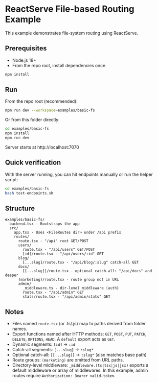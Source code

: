 # ReactServe File-based Routing Example

This example demonstrates file-system routing using ReactServe.

## Prerequisites

- Node.js 18+
- From the repo root, install dependencies once:

```bash
npm install
```

## Run

From the repo root (recommended):

```bash
npm run dev --workspace=examples/basic-fs
```

Or from this folder directly:

```bash
cd examples/basic-fs
npm install
npm run dev
```

Server starts at http://localhost:7070

## Quick verification

With the server running, you can hit endpoints manually or run the helper script:

```bash
cd examples/basic-fs
bash test-endpoints.sh
```

## Structure

```
examples/basic-fs/
  backend.tsx - Bootstraps the app
  src/
    app.tsx - Uses <FileRoutes dir> under /api prefix
    routes/
      route.tsx - "/api" root GET/POST
      users/
        route.tsx - "/api/users" GET/POST
        [id]/route.tsx - "/api/users/:id" GET
      blog/
        [...slug]/route.tsx - "/api/blog/:slug" catch-all GET
      docs/
        [[...slug]]/route.tsx - optional catch-all: "/api/docs" and deeper
      (marketing)/route.tsx - route group not in URL
      admin/
        _middleware.ts - dir-level middleware (auth)
        route.tsx - "/api/admin" GET
        stats/route.tsx - "/api/admin/stats" GET
```

## Notes

- Files named `route.tsx` (or .ts/.js) map to paths derived from folder names.
- Export functions named after HTTP methods: `GET`, `POST`, `PUT`, `PATCH`, `DELETE`, `OPTIONS`, `HEAD`. A `default` export acts as `GET`.
- Dynamic segments: `[id]` -> `:id`
- Catch-all segments: `[...slug]` -> `:slug*`
- Optional catch-all: `[[...slug]]` -> `:slug*` (also matches base path)
- Route groups: `(marketing)` are omitted from URL paths.
- Directory-level middleware: `_middleware.(ts|tsx|js|jsx)` exports a default middleware or array of middlewares. In this example, admin routes require `Authorization: Bearer valid-token`.
